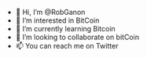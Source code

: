 - 👋 Hi, I’m @RobGanon
- 👀 I’m interested in BitCoin
- 🌱 I’m currently learning Bitcoin
- 💞️ I’m looking to collaborate on bitCoin
- 📫 You can reach me on Twitter 

<!---
RobGanon/RobGanon is a ✨ special ✨ repository because its `README.md` (this file) appears on your GitHub profile.
You can click the Preview link to take a look at your changes.
--->
